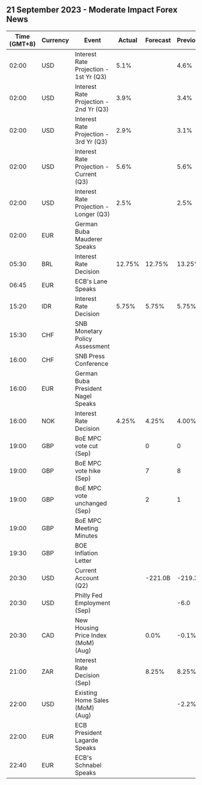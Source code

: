 ## 21 September 2023 - Moderate Impact Forex News

| Time (GMT+8) | Currency | Event | Actual | Forecast | Previous |
|------|----------|-------|--------|----------|----------|
| 02:00 | USD | Interest Rate Projection - 1st Yr (Q3) | 5.1% |  | 4.6% |
| 02:00 | USD | Interest Rate Projection - 2nd Yr (Q3) | 3.9% |  | 3.4% |
| 02:00 | USD | Interest Rate Projection - 3rd Yr (Q3) | 2.9% |  | 3.1% |
| 02:00 | USD | Interest Rate Projection - Current (Q3) | 5.6% |  | 5.6% |
| 02:00 | USD | Interest Rate Projection - Longer (Q3) | 2.5% |  | 2.5% |
| 02:00 | EUR | German Buba Mauderer Speaks |  |  |  |
| 05:30 | BRL | Interest Rate Decision | 12.75% | 12.75% | 13.25% |
| 06:45 | EUR | ECB's Lane Speaks |  |  |  |
| 15:20 | IDR | Interest Rate Decision | 5.75% | 5.75% | 5.75% |
| 15:30 | CHF | SNB Monetary Policy Assessment |  |  |  |
| 16:00 | CHF | SNB Press Conference |  |  |  |
| 16:00 | EUR | German Buba President Nagel Speaks |  |  |  |
| 16:00 | NOK | Interest Rate Decision | 4.25% | 4.25% | 4.00% |
| 19:00 | GBP | BoE MPC vote cut (Sep) |  | 0 | 0 |
| 19:00 | GBP | BoE MPC vote hike (Sep) |  | 7 | 8 |
| 19:00 | GBP | BoE MPC vote unchanged (Sep) |  | 2 | 1 |
| 19:00 | GBP | BoE MPC Meeting Minutes |  |  |  |
| 19:30 | GBP | BOE Inflation Letter |  |  |  |
| 20:30 | USD | Current Account (Q2) |  | -221.0B | -219.3B |
| 20:30 | USD | Philly Fed Employment (Sep) |  |  | -6.0 |
| 20:30 | CAD | New Housing Price Index (MoM) (Aug) |  | 0.0% | -0.1% |
| 21:00 | ZAR | Interest Rate Decision (Sep) |  | 8.25% | 8.25% |
| 22:00 | USD | Existing Home Sales (MoM) (Aug) |  |  | -2.2% |
| 22:00 | EUR | ECB President Lagarde Speaks |  |  |  |
| 22:40 | EUR | ECB's Schnabel Speaks |  |  |  |
